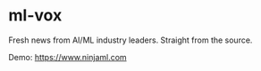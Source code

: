 # ml-vox
Fresh news from AI/ML industry leaders. Straight from the source.

Demo: https://www.ninjaml.com
